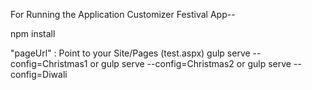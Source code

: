 For Running the Application Customizer Festival App--

npm install

"pageUrl" : Point to your Site/Pages (test.aspx)
gulp serve --config=Christmas1 
or gulp serve --config=Christmas2 
or gulp serve --config=Diwali
